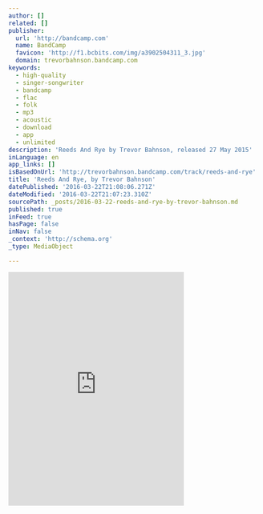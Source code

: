 ```yaml
---
author: []
related: []
publisher:
  url: 'http://bandcamp.com'
  name: BandCamp
  favicon: 'http://f1.bcbits.com/img/a3902504311_3.jpg'
  domain: trevorbahnson.bandcamp.com
keywords:
  - high-quality
  - singer-songwriter
  - bandcamp
  - flac
  - folk
  - mp3
  - acoustic
  - download
  - app
  - unlimited
description: 'Reeds And Rye by Trevor Bahnson, released 27 May 2015'
inLanguage: en
app_links: []
isBasedOnUrl: 'http://trevorbahnson.bandcamp.com/track/reeds-and-rye'
title: 'Reeds And Rye, by Trevor Bahnson'
datePublished: '2016-03-22T21:08:06.271Z'
dateModified: '2016-03-22T21:07:23.310Z'
sourcePath: _posts/2016-03-22-reeds-and-rye-by-trevor-bahnson.md
published: true
inFeed: true
hasPage: false
inNav: false
_context: 'http://schema.org'
_type: MediaObject

---
```

<iframe src="http://cdn.embedly.com/widgets/media.html?src=https%3A%2F%2Fbandcamp.com%2FEmbeddedPlayer%2Fv%3D2%2Ftrack%3D2564555435%2Fsize%3Dlarge%2Flinkcol%3D0084B4%2Fnotracklist%3Dtrue%2Ftwittercard%3Dtrue%2F&amp;url=http%3A%2F%2Ftrevorbahnson.bandcamp.com%2Ftrack%2Freeds-and-rye&amp;image=http%3A%2F%2Ff1.bcbits.com%2Fimg%2Fa3902504311_5.jpg&amp;key=b7d04c9b404c499eba89ee7072e1c4f7&amp;type=text%2Fhtml&amp;schema=bandcamp" width="350" height="467" scrolling="no" frameborder="0" allowfullscreen="allowfullscreen" style=""></iframe>
